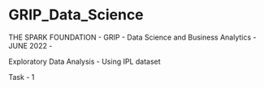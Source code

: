 # GRIP_Data_Science
THE SPARK FOUNDATION - GRIP - Data Science and Business Analytics - JUNE 2022 - 

Exploratory Data Analysis - Using IPL dataset

Task - 1
